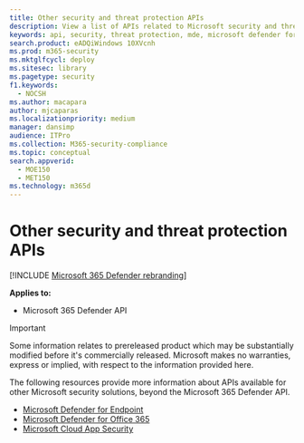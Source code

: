 ```yaml
---
title: Other security and threat protection APIs
description: View a list of APIs related to Microsoft security and threat protection products.
keywords: api, security, threat protection, mde, microsoft defender for endpoint, microsoft defender atp, office 365 advanced threat protection, microsoft defender advanced threat protection, cloud app security
search.product: eADQiWindows 10XVcnh
ms.prod: m365-security
ms.mktglfcycl: deploy
ms.sitesec: library
ms.pagetype: security
f1.keywords: 
  - NOCSH
ms.author: macapara
author: mjcaparas
ms.localizationpriority: medium
manager: dansimp
audience: ITPro
ms.collection: M365-security-compliance
ms.topic: conceptual
search.appverid: 
  - MOE150
  - MET150
ms.technology: m365d
---
```


# Other security and threat protection APIs

[!INCLUDE [Microsoft 365 Defender rebranding](../includes/microsoft-defender.md)]

**Applies to:**

- Microsoft 365 Defender API

> [!IMPORTANT]
> Some information relates to prereleased product which may be substantially modified before it's commercially released. Microsoft makes no warranties, express or implied, with respect to the information provided here.

The following resources provide more information about APIs available for other Microsoft security solutions, beyond the Microsoft 365 Defender API.

- [Microsoft Defender for Endpoint](/windows/security/threat-protection/microsoft-defender-atp/apis-intro)
- [Microsoft Defender for Office 365](/office/office-365-management-api/)
- [Microsoft Cloud App Security](/cloud-app-security/api-introduction)